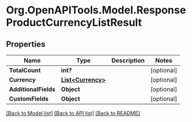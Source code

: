 # Org.OpenAPITools.Model.ResponseProductCurrencyListResult

## Properties

Name | Type | Description | Notes
------------ | ------------- | ------------- | -------------
**TotalCount** | **int?** |  | [optional] 
**Currency** | [**List&lt;Currency&gt;**](Currency.md) |  | [optional] 
**AdditionalFields** | **Object** |  | [optional] 
**CustomFields** | **Object** |  | [optional] 

[[Back to Model list]](../README.md#documentation-for-models) [[Back to API list]](../README.md#documentation-for-api-endpoints) [[Back to README]](../README.md)

